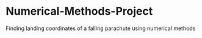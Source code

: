 # Numerical-Methods-Project
Finding landing coordinates of a falling parachute using numerical methods 
